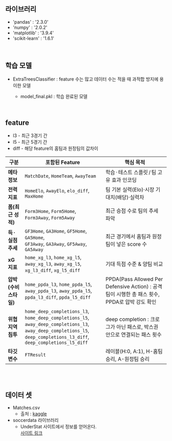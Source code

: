 ## 라이브러리
- 'pandas' : '2.3.0'
- 'numpy' : '2.0.2'
- 'matplotlib' : '3.9.4'
- 'scikit-learn' : '1.6.1'

<Br>

## 학습 모델
- ExtraTreesClassifier : feature 수는 많고 데이터 수는 적을 때 과적합 방지에 용이한 모델

    - model_final.pkl : 학습 완료된 모델


<Br>

## feature
- l3 - 최근 3경기 간
- l5 - 최근 5경기 간
- diff - 해당 feature의 홈팀과 원정팀의 값차이

| 구분             | 포함된 Feature                                                                                                                                                                  | 핵심 목적                       |
| -------------- | ---------------------------------------------------------------------------------------------------------------------------------------------------------------------------- | --------------------------- |
| **메타 정보**      | `MatchDate`, `HomeTeam`, `AwayTeam`                                                                                                                                          | 학습 · 테스트 스플릿 / 팀 고유 효과 인코딩  |
| **전력 지표**      | `HomeElo`, `AwayElo`, `elo_diff`, `MaxHome`                                                                                                                                  | 팀 기본 실력(Elo)·시장 기대치(배당)·실력차 |
| **폼(최근 성적)**   | `Form3Home`, `Form5Home`, `Form3Away`, `Form5Away`                                                                                                                           | 최근 승점 수로 팀의 추세 파악              |
| **득 · 실점 추세**  | `GF3Home`, `GA3Home`, `GF5Home`, `GA5Home`,<br>`GF3Away`, `GA3Away`, `GF5Away`, `GA5Away`                                                                                    | 최근 경기에서 홈팀과 원정팀이 넣은 score 수            |
| **xG 지표**      | `home_xg_l3`, `home_xg_l5`, `away_xg_l3`, `away_xg_l5`,<br>`xg_l3_diff`, `xg_l5_diff`                                                                                        | 기대 득점 수준 & 양팀 비교            |
| **압박(수비 스타일)** | `home_ppda_l3`, `home_ppda_l5`, `away_ppda_l3`, `away_ppda_l5`,<br>`ppda_l3_diff`, `ppda_l5_diff`                                                                            | PPDA(Pass Allowed Per Defensive Action) : 공격 팀이 시행한 총 패스 횟수, PPDA로 압박 강도 확인              |
| **위협 지역 침투**   | `home_deep_completions_l3`, `home_deep_completions_l5`,<br>`away_deep_completions_l3`, `away_deep_completions_l5`,<br>`deep_completions_l3_diff`, `deep_completions_l5_diff` | deep completion : 크로그가 아닌 패스로, 박스권 안으로 연결되는 패스 횟수              |
| **타깃 변수**      | `FTResult`                                                                                                                                                                   | 레이블(H:0, A:1),  H-홈팀 승리, A-원정팀 승리               |


<br><br>

## 데이터 셋

- Matches.csv
    - 출처 : <a href="https://www.kaggle.com/datasets/adamgbor/club-football-match-data-2000-2025">kaggle</a>
- soccerdata 라이브러리
    - UnderStat 사이트에서 정보를 얻어온다.    
    <a href="https://understat.com/league/EPL/2023">사이트 링크</a>


